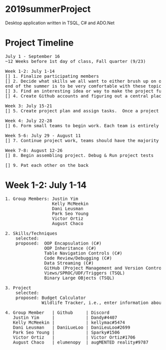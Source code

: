 # 2019summerProject
Desktop application written in TSQL, C# and ADO.Net


# Project Timeline
<pre>
July 1 - September 16
~12 Weeks before 1st day of class, Fall quarter (9/23)

Week 1-2: July 1-14
[] 1. Finalize participating members
[] 2. Decide what skills we all want to either brush up on or hone. For example, creating a bound form with the ability to edit 2 different sources of data like you might have done in our final Project Application. The goal by the
end of the summer is to be very comfortable with these topics and be able to use them without difficulty.
[] 3. Find an interesting idea or way to make the project fun for us, after all it is our break! This could be making an application you could use at home such as a recipe database, or anything else you can think of.
[] 4. Create Github accounts and figuring out a central place to communicate through, such as Discord.

Week 3: July 15-21
[] 5. Create project plan and assign tasks.  Once a project idea is selected, figure out how to divide the work without stepping on each other's toes. The idea is to make the project's components as modular as possible so by final couple weeks we just have to assemble it all together and polish any final details. This idea goes back to what Randy was trying to get at when we made business object classes and how they know nothing about the Forms they may be used in.

Week 4: July 22-28
[] 6. Form small teams to begin work. Each team is entirely responsible for their work, and each team is responsible for updating the other teams on any changes that may affect the other team's work.

Week 5-6: July 29 - August 11
[] 7. Continue project work, teams should have the majority of their work finished by end of Week 6. With Week 4 through Week6, that's a little under 21 days of coding to complete your tasks.

Week 7-8: August 12-26
[] 8. Begin assembling project. Debug & Run project tests</br>
[] 9. Pat each other on the back
</pre>

# Week 1-2: July 1-14
<pre>
1. Group Members: Justin Yim
                  Kelly McMeekin
                  Dani Leusman
                  Park Seo Young
                  Victor Ortiz
                  August Chaco              
                  
2. Skills/Techniques
    selected:  
    proposed:  OOP Encapsulation (C#)
               OOP Inheritance (C#)
               Table Navigation Controls (C#)
               Code Review/Debugging (C#)
               Data Streaming (C#)
               GitHub (Project Management and Version Control)
               Views/SPROC/UDF/Triggers (TSQL)
               Binary Large OBjects (TSQL)
               
3. Project
    selected:
    proposed: Budget Calculator
              Wildlife Tracker, i.e., enter information about either plants or animals found in WA
              
4. Group Member   | Github     | Discord
   Justin Yim     |            | Dandy#4407
   Kelly McMeekin |            | kellymac#5474
   Dani Leusman   | DaniLueLoo | DaniLeuLoo#2699
   Park Seo Young |            | Sparky#1506
   Victor Ortiz   |            | Victor Ortiz#1706
   August Chaco   | elumenopy  | augMENTED reality#9787
</pre>
   
